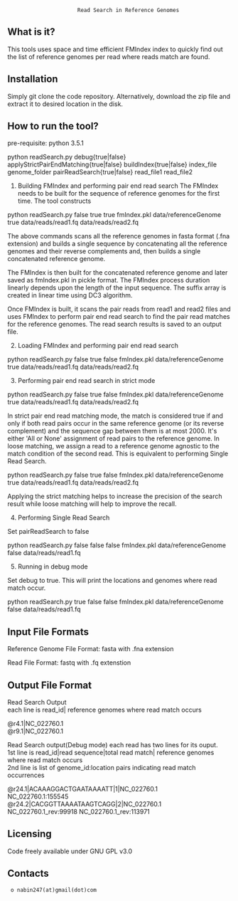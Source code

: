 
                          Read Search in Reference Genomes

  What is it?
  -----------

  This tools uses space and time efficient FMIndex index to quickly find out the list of reference genomes per read where reads match are found.


  Installation
  ------------

  Simply git clone the code repository. Alternatively, download the zip file and extract it to desired location in the disk.


  How to run the tool?
  ------------
  pre-requisite: python 3.5.1


  python readSearch.py debug{true|false} applyStrictPairEndMatching{true|false} buildIndex{true|false} index_file genome_folder pairReadSearch{true|false} read_file1 read_file2

  1. Building FMIndex and performing pair end read search
  The FMIndex needs to be built for the sequence of reference genomes for the first time. The tool constructs 

  python readSearch.py false true true fmIndex.pkl data/referenceGenome true data/reads/read1.fq data/reads/read2.fq

  The above commands scans  all the reference genomes in fasta format (.fna extension) and builds a single sequence by
  concatenating all the reference genomes and their reverse complements and, then builds a single concatenated reference genome. 

  The FMIndex is then built for the concatenated reference genome and later saved as fmIndex.pkl in pickle format. The FMIndex process duration linearly depends upon the length of the input sequence. The suffix array is created in linear time using DC3 algorithm. 

  Once FMIndex is built, it scans the pair reads from read1 and read2 files and uses FMIndex to perform pair end read search to
  find the pair read matches for the reference genomes. The read search results is saved to an output file.

  2. Loading FMIndex and performing pair end read search

  python readSearch.py false true false fmIndex.pkl data/referenceGenome true data/reads/read1.fq data/reads/read2.fq

  3. Performing pair end read search in strict mode

  python readSearch.py false true false fmIndex.pkl data/referenceGenome true data/reads/read1.fq data/reads/read2.fq

  In strict pair end read matching mode, the match is considered true if and only if both read pairs occur in the same reference genome (or its reverse complement) and the sequence gap between them is at most 2000. It's either 'All or None' assignment of read pairs to the reference genome. In loose matching, we assign a read to a reference genome agnostic to the match condition of  the second read. This is equivalent to performing Single Read Search.

  python readSearch.py false true false fmIndex.pkl data/referenceGenome true data/reads/read1.fq data/reads/read2.fq

  Applying the strict matching helps to increase the precision of the search result while loose matching will help to improve the recall.

  4. Performing Single Read Search<br />

  Set pairReadSearch to false<br />

  python readSearch.py false false false fmIndex.pkl data/referenceGenome false data/reads/read1.fq<br />

  5. Running in debug mode<br />
  
  Set debug to true. This will print the locations and genomes where read match occur.<br />

  python readSearch.py true false false fmIndex.pkl data/referenceGenome false data/reads/read1.fq<br />


  Input File Formats
  ---------

  Reference Genome File Format: fasta with .fna extension<br />

  Read File Format: fastq with .fq extenstion<br />

   Output File Format
  ---------
  Read Search Output<br />
  each line is read_id| reference genomes where read match occurs<br />

  @r4.1|NC_022760.1<br />
  @r9.1|NC_022760.1<br />

  Read Search output(Debug mode)
  each read has two lines for its ouput.<br />
  1st line is read_id|read sequence|total read match| reference genomes where read match occurs<br />
  2nd line is list of genome_id:location pairs indicating read match occurrences<br />

  @r24.1|ACAAAGGACTGAATAAAATT|1|NC_022760.1<br />
  NC_022760.1:155545<br />
  @r24.2|CACGGTTAAAATAAGTCAGG|2|NC_022760.1<br />
  NC_022760.1_rev:99918 NC_022760.1_rev:113971<br />

  Licensing
  ---------

  Code freely available under GNU GPL v3.0

  
  Contacts
  --------

     o nabin247(at)gmail(dot)com

